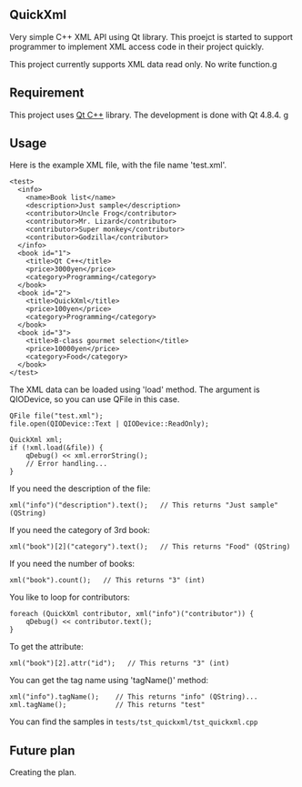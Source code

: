 ## QuickXml

Very simple C++ XML API using Qt library. This proejct is started to support programmer to implement XML access code in their project quickly.

This project currently supports XML data read only. No write function.g

## Requirement

This project uses [Qt C++](http://qt-project.org/) library. The development is done with Qt 4.8.4.
g
## Usage

Here is the example XML file, with the file name 'test.xml'.

```
<test>
  <info>
    <name>Book list</name>
    <description>Just sample</description>
    <contributor>Uncle Frog</contributor>
    <contributor>Mr. Lizard</contributor>
    <contributor>Super monkey</contributor>
    <contributor>Godzilla</contributor>
  </info>
  <book id="1">
    <title>Qt C++</title>
    <price>3000yen</price>
    <category>Programming</category>
  </book>
  <book id="2">
    <title>QuickXml</title>
    <price>100yen</price>
    <category>Programming</category>
  </book>
  <book id="3">
    <title>B-class gourmet selection</title>
    <price>10000yen</price>
    <category>Food</category>
  </book>
</test>
```

The XML data can be loaded using 'load' method. The argument is QIODevice, so you can use QFile in this case.

```
QFile file("test.xml");
file.open(QIODevice::Text | QIODevice::ReadOnly);

QuickXml xml;
if (!xml.load(&file)) {
    qDebug() << xml.errorString();
    // Error handling...
}
```

If you need the description of the file:

```
xml("info")("description").text();   // This returns "Just sample" (QString)
```

If you need the category of 3rd book:

```
xml("book")[2]("category").text();   // This returns "Food" (QString)
```

If you need the number of books:

```
xml("book").count();   // This returns "3" (int)
```

You like to loop for contributors:

```
foreach (QuickXml contributor, xml("info")("contributor")) {
    qDebug() << contributor.text();
}
```

To get the attribute:

```
xml("book")[2].attr("id");   // This returns "3" (int)
```

You can get the tag name using 'tagName()' method:

```
xml("info").tagName();    // This returns "info" (QString)...
xml.tagName();            // This returns "test"
```

You can find the samples in `tests/tst_quickxml/tst_quickxml.cpp`

## Future plan

Creating the plan.
